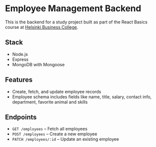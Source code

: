 # Employee Management Backend

This is the backend for a study project built as part of the React Basics course at [Helsinki Business College](https://en.bc.fi/).

## Stack

- Node.js
- Express
- MongoDB with Mongoose

## Features

- Create, fetch, and update employee records
- Employee schema includes fields like name, title, salary, contact info, department, favorite animal and skills

## Endpoints

- `GET /employees` – Fetch all employees
- `POST /employees` – Create a new employee
- `PATCH /employees/:id` – Update an existing employee
